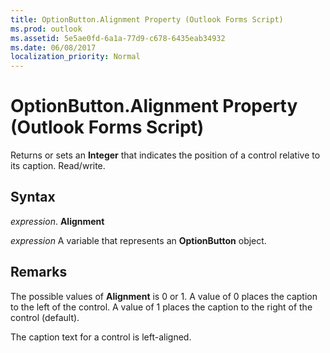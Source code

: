 ```yaml
---
title: OptionButton.Alignment Property (Outlook Forms Script)
ms.prod: outlook
ms.assetid: 5e5ae0fd-6a1a-77d9-c678-6435eab34932
ms.date: 06/08/2017
localization_priority: Normal
---
```



# OptionButton.Alignment Property (Outlook Forms Script)

Returns or sets an  **Integer** that indicates the position of a control relative to its caption. Read/write.


## Syntax

_expression_. **Alignment**

_expression_ A variable that represents an  **OptionButton** object.


## Remarks

The possible values of  **Alignment** is 0 or 1. A value of 0 places the caption to the left of the control. A value of 1 places the caption to the right of the control (default).

The caption text for a control is left-aligned.


